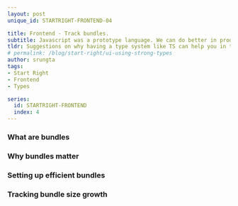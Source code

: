 ```yaml
---
layout: post
unique_id: STARTRIGHT-FRONTEND-04

title: Frontend - Track bundles.
subtitle: Javascript was a prototype language. We can do better in production.
tldr: Suggestions on why having a type system like TS can help you in the long run.
# permalink: /blog/start-right/ui-using-strong-types
author: srungta
tags: 
- Start Right
- Frontend
- Types

series: 
  id: STARTRIGHT-FRONTEND
  index: 4
---
```


### What are bundles

### Why bundles matter

### Setting up efficient bundles

### Tracking bundle size growth